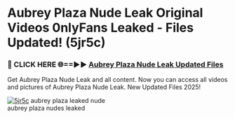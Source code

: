 # Aubrey Plaza Nude Leak Original Videos 0nlyFans Leaked - Files Updated! (5jr5c)

<h3>🔴 CLICK HERE 🌐==►► <a href="https://tinyurl.com/5h6xmrr3" rel="nofollow">Aubrey Plaza Nude Leak Updated Files</a></h3>

Get Aubrey Plaza Nude Leak and all content. Now you can access all videos and pictures of Aubrey Plaza Nude Leak. New Updated Files 2025!

[![5jr5c](https://i.imgur.com/KVD873Z.gif)](https://tinyurl.com/5h6xmrr3)
aubrey plaza leaked nude<br>
aubrey plaza nudes leaked